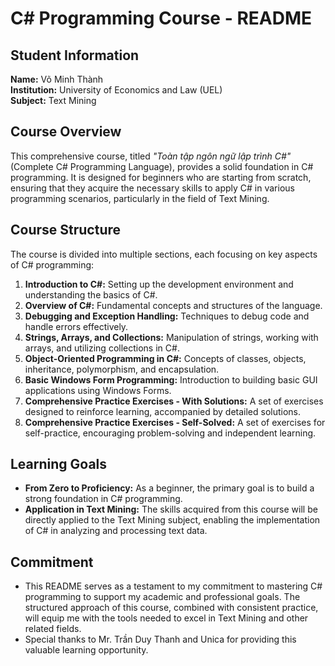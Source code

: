 # C# Programming Course - README

## Student Information
**Name:** Võ Minh Thành  
**Institution:** University of Economics and Law (UEL)  
**Subject:** Text Mining

## Course Overview
This comprehensive course, titled *"Toàn tập ngôn ngữ lập trình C#"* (Complete C# Programming Language), provides a solid foundation in C# programming. It is designed for beginners who are starting from scratch, ensuring that they acquire the necessary skills to apply C# in various programming scenarios, particularly in the field of Text Mining.

## Course Structure
The course is divided into multiple sections, each focusing on key aspects of C# programming:
1. **Introduction to C#:** Setting up the development environment and understanding the basics of C#.
2. **Overview of C#:** Fundamental concepts and structures of the language.
3. **Debugging and Exception Handling:** Techniques to debug code and handle errors effectively.
4. **Strings, Arrays, and Collections:** Manipulation of strings, working with arrays, and utilizing collections in C#.
5. **Object-Oriented Programming in C#:** Concepts of classes, objects, inheritance, polymorphism, and encapsulation.
6. **Basic Windows Form Programming:** Introduction to building basic GUI applications using Windows Forms.
7. **Comprehensive Practice Exercises - With Solutions:** A set of exercises designed to reinforce learning, accompanied by detailed solutions.
8. **Comprehensive Practice Exercises - Self-Solved:** A set of exercises for self-practice, encouraging problem-solving and independent learning.

## Learning Goals
- **From Zero to Proficiency:** As a beginner, the primary goal is to build a strong foundation in C# programming.
- **Application in Text Mining:** The skills acquired from this course will be directly applied to the Text Mining subject, enabling the implementation of C# in analyzing and processing text data.

## Commitment
- This README serves as a testament to my commitment to mastering C# programming to support my academic and professional goals. The structured approach of this course, combined with consistent practice, will equip me with the tools needed to excel in Text Mining and other related fields.
- Special thanks to Mr. Trần Duy Thanh and Unica for providing this valuable learning opportunity.
